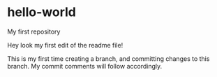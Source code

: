 # hello-world
My first repository

Hey look my first edit of the readme file!

This is my first time creating a branch, and committing changes to this branch. My commit comments will follow accordingly.

